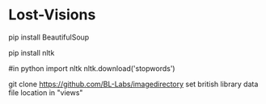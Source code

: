 Lost-Visions
============

pip install BeautifulSoup

pip install nltk

#in python
import nltk
nltk.download('stopwords')


git clone https://github.com/BL-Labs/imagedirectory
set british library data file location in "views"